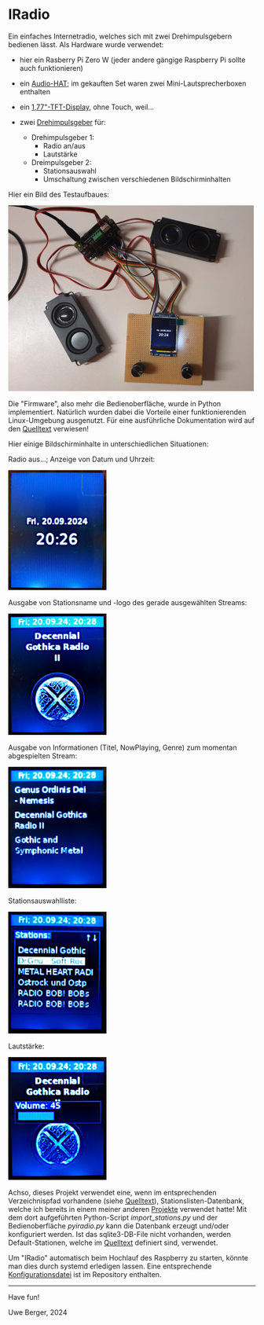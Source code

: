 # IRadio

Ein einfaches Internetradio, welches sich mit zwei Drehimpulsgebern bedienen lässt. Als Hardware wurde verwendet:

* hier ein Rasberry Pi Zero W (jeder andere gängige Raspberry Pi sollte auch funktionieren)
* ein [Audio-HAT](https://www.waveshare.com/wiki/WM8960_Audio_HAT); im gekauften Set waren zwei Mini-Lautsprecherboxen enthalten
* ein [1,77"-TFT-Display](https://cdn.shopify.com/s/files/1/1509/1638/files/1_77_Zoll_SPI_TFT_Display_Datenblatt_AZ-Delivery_Vertriebs_GmbH_0eab71a3-f0c9-42af-8089-d8e6f689e9dc.pdf?v=1606166813), ohne Touch, weil...
* zwei [Drehimpulsgeber](https://cdn.shopify.com/s/files/1/1509/1638/files/Drehimpulsgeber_Modul_Datenblatt.pdf?349756184529908641) für:
    
    * Drehimpulsgeber 1:
        * Radio an/aus
        * Lautstärke
    * Dreimpulsgeber 2:
        * Stationsauswahl
        * Umschaltung zwischen verschiedenen Bildschirminhalten


Hier ein Bild des Testaufbaues:

<img src="pictures/testaufbau.png" width="500"/>


Die "Firmware", also mehr die Bedienoberfläche, wurde in Python implementiert. Natürlich wurden dabei die Vorteile einer funktionierenden Linux-Umgebung ausgenutzt. Für eine ausführliche Dokumentation wird auf den [Quelltext](https://github.com/boerge42/IRadio/blob/main/iradio.py) verwiesen!

Hier einige Bildschirminhalte in unterschiedlichen Situationen:

Radio aus...; Anzeige von Datum und Uhrzeit:

<img src="pictures/off-bildschirm.png" width="200"/>

Ausgabe von Stationsname und -logo des gerade ausgewählten Streams:

<img src="pictures/stations-logo.png" width="200"/>

Ausgabe von Informationen (Titel, NowPlaying, Genre) zum momentan abgespielten Stream:

<img src="pictures/song-infos.png" width="200"/>

Stationsauswahlliste:

<img src="pictures/station-list.png" width="200"/>

Lautstärke:

<img src="pictures/volume.png" width="200"/>

Achso, dieses Projekt verwendet eine, wenn im entsprechenden Verzeichnispfad vorhandene (siehe [Quelltext](https://github.com/boerge42/IRadio/blob/main/iradio.py)), Stationslisten-Datenbank, welche ich bereits in einem meiner anderen [Projekte](https://github.com/boerge42/pyIRadio) verwendet hatte! Mit dem dort aufgeführten Python-Script *import_stations.py* und der Bedienoberfläche *pyiradio.py* kann die Datenbank erzeugt und/oder konfiguriert werden. Ist das sqlite3-DB-File nicht vorhanden, werden Default-Stationen, welche im [Quelltext](https://github.com/boerge42/IRadio/blob/main/iradio.py) definiert sind, verwendet.

Um "IRadio" automatisch beim Hochlauf des Raspberry zu starten, könnte man dies durch systemd erledigen lassen. Eine entsprechende [Konfigurationsdatei](https://github.com/boerge42/IRadio/blob/main/iradio.service) ist im Repository enthalten.




-----
Have fun!

Uwe Berger, 2024










